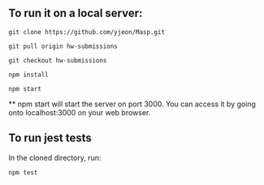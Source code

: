 ## To run it on a local server:
  `git clone https://github.com/yjeon/Masp.git`

  `git pull origin hw-submissions`
  
  `git checkout hw-submissions`

  `npm install`

  `npm start`

  ** npm start will start the server on port 3000. You can access it by going onto localhost:3000 on your web browser.
  
## To run jest tests
  In the cloned directory, run:
  
  `npm test`
